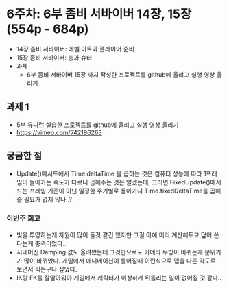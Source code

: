 # 6주차: 6부 좀비 서바이버 14장, 15장(554p - 684p)

- 14장 좀비 서바이버: 레벨 아트와 플레이어 준비
- 15장 좀비 서바이버: 총과 슈터
- 과제
	- 6부 좀비 서바이버 15장 까지 작성한 프로젝트를 github에 올리고 실행 영상 올리기

## 과제 1
- 5부 유니런 실습한 프로젝트를 github에 올리고 실행 영상 올리기
- https://vimeo.com/742196263

## 궁금한 점
- Update()메서드에서 Time.deltaTime 을 곱하는 것은 컴퓨터 성능에 따라 1프레임이 돌아가는 속도가 다르니 곱해주는 것은 알겠는데, 그러면 FixedUpdate()메서드는 프레임 기준이 아닌 일정한 주기별로 돌아가니 Time.fixedDeltaTime을 곱해줄 필요가 없지 않나..?

### 이번주 회고
- 빛을 투영하는게 자원이 많이 들것 같긴 했지만 그걸 아예 미리 계산해두고 덮어 쓴다는게 충격이었다..
- 시네머신 Damping 값도 올려봤는데 그것만으로도 카메라 무빙이 바뀌는게 분위기가 많이 바뀌었다. 게임에서 애니메이션이 틀어질때 이런식으로 맵을 다른 각도로 보면서 찍는구나 싶었다.
- IK랑 FK를 잘알아둬야 게임에서 캐릭터가 이상하게 뒤틀리는 일이 없어질 것 같다..